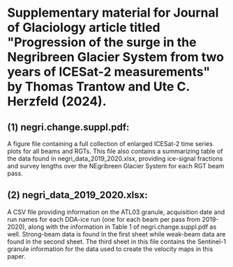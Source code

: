 # Supplementary material for Journal of Glaciology article titled "Progression of the surge in the Negribreen Glacier System from two years of ICESat-2 measurements" by Thomas Trantow and Ute C. Herzfeld (2024).
## (1) negri.change.suppl.pdf:
A figure file containing a full collection of enlarged ICESat-2 time series plots for all beams and RGTs. This file also contains a summarizing table of the data found in negri_data_2019_2020.xlsx, providing ice-signal fractions and survey lengths over the NEgribreen Glacier System for each RGT beam pass.
## (2) negri_data_2019_2020.xlsx:
A CSV file providing information on the ATL03 granule, acquisition date and run names for each DDA-ice run (one for each beam per pass from 2019-2020), along with the information in Table 1 of  negri.change.suppl.pdf as well. Strong-beam data is found in the first sheet while weak-beam data are found in the second sheet. The third sheet in this file contains the Sentinel-1 granule information for the data used to create the velocity maps in this paper.
